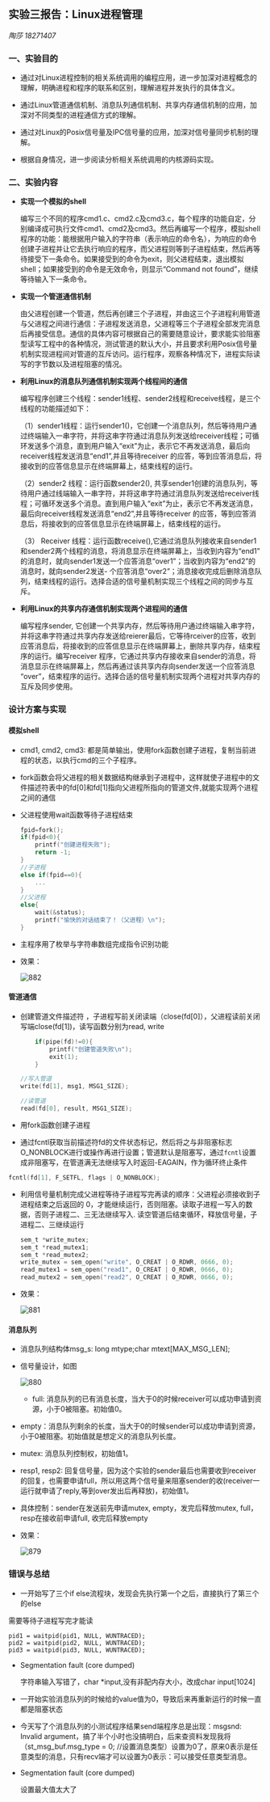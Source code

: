 ## 实验三报告：Linux进程管理

*陶莎 18271407*

### 一、实验目的

- 通过对Linux进程控制的相关系统调用的编程应用，进一步加深对进程概念的理解，明确进程和程序的联系和区别，理解进程并发执行的具体含义。

- 通过Linux管道通信机制、消息队列通信机制、共享内存通信机制的应用，加深对不同类型的进程通信方式的理解。

- 通过对Linux的Posix信号量及IPC信号量的应用，加深对信号量同步机制的理解。

- 根据自身情况，进一步阅读分析相关系统调用的内核源码实现。

### 二、实验内容

- **实现一个模拟的shell**

  编写三个不同的程序cmd1.c、cmd2.c及cmd3.c，每个程序的功能自定，分别编译成可执行文件cmd1、cmd2及cmd3。然后再编写一个程序，模拟shell程序的功能：能根据用户输入的字符串（表示响应的命令名），为响应的命令创建子进程并让它去执行响应的程序，而父进程则等到子进程结束，然后再等待接受下一条命令。如果接受到的命令为exit，则父进程结束，退出模拟shell；如果接受到的命令是无效命令，则显示“Command not found”，继续等待输入下一条命令。

- **实现一个管道通信机制**

  由父进程创建一个管道，然后再创建三个子进程，并由这三个子进程利用管道与父进程之间进行通信：子进程发送消息，父进程等三个子进程全部发完消息后再接受信息。通信的具体内容可根据自己的需要随意设计，要求能实验阻塞型读写工程中的各种情况，测试管道的默认大小，并且要求利用Posix信号量机制实现进程间对管道的互斥访问。运行程序，观察各种情况下，进程实际读写的字节数以及进程阻塞的情况。

- **利用Linux的消息队列通信机制实现两个线程间的通信**

  编写程序创建三个线程：sender1线程、sender2线程和receive线程，是三个线程的功能描述如下：

  （1）sender1线程：运行sender1()，它创建一个消息队列，然后等待用户通过终端输入一串字符，并将这串字符通过消息队列发送给receiver线程；可循环发送多个消息，直到用户输入“exit”为止，表示它不再发送消息，最后向receiver线程发送消息“end1”,并且等待receiver 的应答，等到应答消息后，将接收到的应答信息显示在终端屏幕上，结束线程的运行。

  （2）sender2 线程：运行函数sender2(), 共享sender1创建的消息队列，等待用户通过线端输入一串字符，并将这串字符通过消息队列发送给receiver线程；可循环发送多个消息。直到用户输入“exit”为止，表示它不再发送消息，最后向receiver线程发送消息“end2”,并且等待receiver 的应答，等到应答消息后，将接收到的应答信息显示在终端屏幕上，结束线程的运行。

  （3） Receiver 线程：运行函数receive(),它通过消息队列接收来自sender1 和sender2两个线程的消息，将消息显示在终端屏幕上，当收到内容为“end1” 的消息时，就向sender1发送一个应答消息“over1”；当收到内容为“end2”的消息时，就向sender2发送- 个应答消息“over2”；消息接收完成后删除消息队列，结束线程的运行。选择合适的信号量机制实现三个线程之间的同步与互斥。

- **利用Linux的共享内存通信机制实现两个进程间的通信**

  编写程序sender, 它创建一个共享内存，然后等待用户通过终端输入串字符，并将这串字符通过共享内存发送给reierer最后，它等待rceiver的应答，收到应答消息后，将接收到的应答信息显示在终端屏幕上，删除共享内存，结束程序的运行。编写receiver 程序，它通过共享内存接收来自sender的消息，将消息显示在终端屏幕上，然后再通过该共享内存向sender发送一个应答消息 “over”，结束程序的运行。选择合适的信号量机制实现两个进程对共享内存的互斥及同步使用。

### 设计方案与实现

#### 模拟shell

- cmd1, cmd2, cmd3: 都是简单输出，使用fork函数创建子进程，复制当前进程的状态，以执行cmd的三个子程序。

- fork函数会将父进程的相关数据结构继承到子进程中，这样就使子进程中的文件描述符表中的fd[0]和fd[1]指向父进程所指向的管道文件,就能实现两个进程之间的通信

- 父进程使用wait函数等待子进程结束

  ```c
  fpid=fork();
  if(fpid<0){
      printf("创建进程失败");
      return -1;
  }
  //子进程
  else if(fpid==0){
      ...
  }
  //父进程
  else{
      wait(&status);
      printf("愉快的对话结束了！（父进程）\n");
  }
  ```

  

- 主程序用了枚举与字符串数组完成指令识别功能

- 效果：

  ![882](G:\截图\截图\882.png)

#### 管道通信

- 创建管道文件描述符 ，子进程写前关闭读端（close(fd[0]），父进程读前关闭写端close(fd[1])，读写函数分别为read, write 

  ```c
      if(pipe(fd)!=0){
          printf("创建管道失败\n");
          exit(1);
      }
  
  //写入管道
  write(fd[1], msg1, MSG1_SIZE);
  
  //读管道
  read(fd[0], result, MSG1_SIZE);
  ```

- 用fork函数创建子进程

-  通过fcntl获取当前描述符fd的文件状态标记，然后将之与非阻塞标志O_NONBLOCK进行或操作再进行设置；管道默认是阻塞写，通过`fcntl`设置成非阻塞写，在管道满无法继续写入时返回-EAGAIN，作为循环终止条件

  ```c
  fcntl(fd[1], F_SETFL, flags | O_NONBLOCK);
  ```

- 利用信号量机制完成父进程等待子进程写完再读的顺序：父进程必须接收到子进程结束之后返回的 0，才能继续运行，否则阻塞。读取子进程一写入的数据，否则子进程二、三无法继续写入.     读空管道后结束循环，释放信号量，子进程二、三继续运行

  ``` c
  sem_t *write_mutex;
  sem_t *read_mutex1;
  sem_t *read_mutex2;
  write_mutex = sem_open("write", O_CREAT | O_RDWR, 0666, 0);
  read_mutex1 = sem_open("read1", O_CREAT | O_RDWR, 0666, 0);
  read_mutex2 = sem_open("read2", O_CREAT | O_RDWR, 0666, 0);
  ```

  

- 效果：

  ![881](G:\截图\截图\881.PNG)

#### 消息队列

- 消息队列结构体msg_s: long mtype;char mtext[MAX_MSG_LEN];

- 信号量设计，如图

  ![880](G:\截图\截图\880.PNG)

  -   full: 消息队列的已有消息长度，当大于0的时候receiver可以成功申请到资源，小于0被阻塞。初始值0。
-   empty：消息队列剩余的长度，当大于0的时候sender可以成功申请到资源，小于0被阻塞。初始值就是想定义的消息队列长度。
  -   mutex: 消息队列控制权，初始值1。
-   resp1, resp2: 回复信号量，因为这个实验的sender最后也需要收到receiver的回复，也需要申请full，所以用这两个信号量来阻塞sender的收(receiver一运行就申请了reply,等到over发出后再释放)，初始值1。
  - 具体控制：sender在发送前先申请mutex, empty，发完后释放mutex, full，resp在接收前申请full, 收完后释放empty

- 效果：

  ![879](G:\截图\截图\879.PNG)



### 错误与总结

- 一开始写了三个if else流程块，发现会先执行第一个之后，直接执行了第三个的else

需要等待子进程写完才能读

```
pid1 = waitpid(pid1, NULL, WUNTRACED);
pid2 = waitpid(pid2, NULL, WUNTRACED);
pid3 = waitpid(pid3, NULL, WUNTRACED);
```

- Segmentation fault (core dumped)

  字符串输入写错了，char *input,没有非配内存大小，改成char input[1024]

- 一开始实验消息队列的时候给的value值为0，导致后来再重新运行的时候一直都是阻塞状态

- 今天写了个消息队列的小测试程序结果send端程序总是出现：msgsnd: Invalid argument，搞了半个小时也没搞明白，后来查资料发现我将（st_msg_buf.msg_type = 0;  //设置消息类型）设置为0了，原来0表示是任意类型的消息，只有recv端才可以设置为0表示：可以接受任意类型消息。 

- Segmentation fault (core dumped)

  设置最大值太大了